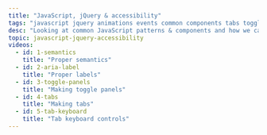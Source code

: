 ```yaml
---
title: "JavaScript, jQuery & accessibility"
tags: "javascript jquery animations events common components tabs toggle panels buttons lightbox accessibility focus keyboard wai aria"
desc: "Looking at common JavaScript patterns & components and how we can make them more accessible."
topic: javascript-jquery-accessibility
videos:
  - id: 1-semantics
    title: "Proper semantics"
  - id: 2-aria-label
    title: "Proper labels"
  - id: 3-toggle-panels
    title: "Making toggle panels"
  - id: 4-tabs
    title: "Making tabs"
  - id: 5-tab-keyboard
    title: "Tab keyboard controls"
---
```

